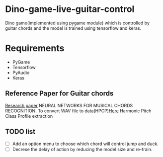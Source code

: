 # Dino-game-live-guitar-control
Dino game(implemented using pygame module) which is controlled by guitar chords and the model is trained using tensorflow and keras.

# Requirements
- PyGame
- Tensorflow
- PyAudio
- Keras


## Reference Paper for Guitar chords
[Research paper](http://www.montefiore.ulg.ac.be/services/acous/STSI/file/jim2012Chords.zip) NEURAL NETWORKS FOR MUSICAL CHORDS RECOGNITION.
To convert WAV file to data(HPCP)[Here](https://github.com/jvbalen/hpcp_demo) Harmonic Pitch Class Profile extraction

## TODO list
- [ ] Add an option menu to choose which chord will control jump and duck.
- [ ] Decrese the delay of action by reducing the model size and re-train.
